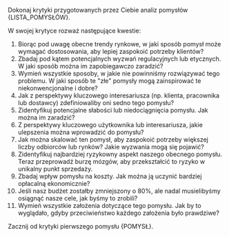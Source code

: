 Dokonaj krytyki przygotowanych przez Ciebie analiz pomysłów {LISTA_POMYSŁÓW}.

W swojej krytyce rozważ następujące kwestie:

1. Biorąc pod uwagę obecne trendy rynkowe, w jaki sposób pomysł może wymagać dostosowania, aby lepiej zaspokoić potrzeby klientów?
2. Zbadaj pod kątem potencjalnych wyzwań regulacyjnych lub etycznych. W jaki sposób można im zapobiegawczo zaradzić?
3. Wymień wszystkie sposoby, w jakie nie powinniśmy rozwiązywać tego problemu. W jaki sposób te "złe" pomysły mogą zainspirować te niekonwencjonalne i dobre?
4. Jak z perspektywy kluczowego interesariusza (np. klienta, pracownika lub dostawcy) zdefiniowaliby oni sedno tego pomysłu?
5. Zidentyfikuj potencjalne słabości lub niedociągnięcia pomysłu. Jak można im zaradzić?
6. Z perspektywy kluczowego użytkownika lub interesariusza, jakie ulepszenia można wprowadzić do pomysłu?
7. Jak można skalować ten pomysł, aby zaspokoić potrzeby większej liczby odbiorców lub rynków? Jakie wyzwania mogą się pojawić?
8. Zidentyfikuj najbardziej ryzykowny aspekt naszego obecnego pomysłu. Teraz przeprowadź burzę mózgów, aby przekształcić to ryzyko w unikalny punkt sprzedaży.
9. Zbadaj wpływ pomysłu na koszty. Jak można ją uczynić bardziej opłacalną ekonomicznie?
10. Jeśli nasz budżet zostałby zmniejszony o 80%, ale nadal musielibyśmy osiągnąć nasze cele, jak byśmy to zrobili?
11. Wymień wszystkie założenia dotyczące tego pomysłu. Jak by to wyglądało, gdyby przeciwieństwo każdego założenia było prawdziwe?

Zacznij od krytyki pierwszego pomysłu {POMYSŁ}.